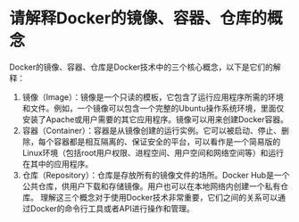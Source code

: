 # 请解释Docker的镜像、容器、仓库的概念
Docker的镜像、容器、仓库是Docker技术中的三个核心概念，以下是它们的解释：
1. 镜像（Image）：镜像是一个只读的模板，它包含了运行应用程序所需的环境和文件。例如，一个镜像可以包含一个完整的Ubuntu操作系统环境，里面仅安装了Apache或用户需要的其它应用程序。镜像可以用来创建Docker容器。
2. 容器（Container）：容器是从镜像创建的运行实例。它可以被启动、停止、删除，每个容器都是相互隔离的、保证安全的平台，可以看作是一个简易版的Linux环境（包括root用户权限、进程空间、用户空间和网络空间等）和运行在其中的应用程序。
3. 仓库（Repository）：仓库是存放所有的镜像文件的场所。Docker Hub是一个公共仓库，供用户下载和存储镜像。用户也可以在本地网络内创建一个私有仓库。
理解这三个概念对于使用Docker技术非常重要，它们之间的关系可以通过Docker的命令行工具或者API进行操作和管理。
